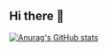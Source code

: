 ## Hi there 👋
[![Anurag's GitHub stats](https://github-readme-stats.vercel.app/api?username=ciMoco)](https://github.com/anuraghazra/github-readme-stats)
